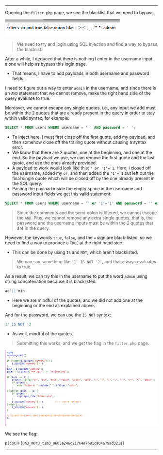 
---

Opening the `filter.php` page, we see the blacklist that we need to bypass.

![](./screenshots/web-11.png)

> We need to try and login using SQL injection and find a way to bypass the blacklist.

After a while, I deduced that there is nothing I enter in the username input alone will help us bypass this login page.
- That means, I have to add payloads in both username and password fields.

I need to figure out a way to enter `admin` in the username, and since there is an `AND` statement that we cannot remove, make the right hand side of the query evaluate to true.

Moreover, we cannot escape any single quotes, i.e., any input we add must be within the 2 quotes that are already present in the query in order to stay within valid syntax, for example:

```SQL
SELECT * FROM users WHERE username = ' ' AND password = ' ';
```
- To inject here, I must first close off the first quote, add my payload, and then somehow close off the trailing quote without causing a syntax error.
- We know that there are 2 quotes, one at the beginning, and one at the end. So the payload we use, we can remove the first quote and the last quote, and use the ones already provided.
- A payload to work would look like this: `' or '1'='1`. Here, i closed off the username, added my `or`, and then added the `'1'='1` but left out the final single quote which will be closed off by the one already present in the SQL query. 
- Pasting the payload inside the empty space in the username and password input fields we get this valid statement:
```SQL
SELECT * FROM users WHERE username = '' or '1'='1' AND password = '' or '1'='1';
```

> Since the comments and the semi-colon is filtered, we cannot escape the `AND`. Plus, we cannot remove any extra single quotes, that is, the password and the username inputs must be within the 2 quotes that are in the query.

However, the keywords `true`, `false`, and the `=` sign are black-listed, so we need to find a way to produce a `TRUE` at the right hand side.
- This can be done by using `IS` and `NOT`, which aren't blacklisted.

> We can say something like `'1' IS NOT '2'`, and that always evaluates to true.

As a result, we can try this in the username to put the word `admin` using string concatenation because it is blacklisted:
```SQL
ad'||'min
```
- Here we are mindful of the quotes, and we did not add one at the beginning or the end as explained above.

And for the password, we can use the `IS NOT` syntax:
```SQL
1' IS NOT '2
```
- As well, mindful of the quotes.

> Submitting this works, and we get the flag in the `filter.php` page.

![](./screenshots/web-12.png)

We see the flag:

```text
picoCTF{0n3_m0r3_t1m3_9605a246c21764e7691ca04679ad321a}
```

---
